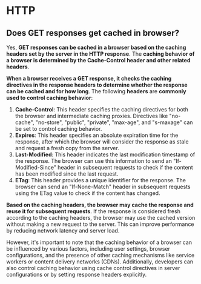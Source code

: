 # HTTP #
## Does GET responses get cached in browser? ##
Yes, **GET responses can be cached in a browser based on the caching headers set by the server in the HTTP response**. The **caching behavior of a browser is determined by the Cache-Control header and other related headers**.

**When a browser receives a GET response, it checks the caching directives in the response headers to determine whether the response can be cached and for how long**. The following **headers** are **commonly used to control caching behavior**:

1. **Cache-Control**: This header specifies the caching directives for both the browser and intermediate caching proxies. Directives like "no-cache", "no-store", "public", "private", "max-age", and "s-maxage" can be set to control caching behavior.
2. **Expires**: This header specifies an absolute expiration time for the response, after which the browser will consider the response as stale and request a fresh copy from the server.
3. **Last-Modified**: This header indicates the last modification timestamp of the response. The browser can use this information to send an "If-Modified-Since" header in subsequent requests to check if the content has been modified since the last request.
4. **ETag**: This header provides a unique identifier for the response. The browser can send an "If-None-Match" header in subsequent requests using the ETag value to check if the content has changed.

**Based on the caching headers, the browser may cache the response and reuse it for subsequent requests**. If the response is considered fresh according to the caching headers, the browser may use the cached version without making a new request to the server. This can improve performance by reducing network latency and server load.

However, it's important to note that the caching behavior of a browser can be influenced by various factors, including user settings, browser configurations, and the presence of other caching mechanisms like service workers or content delivery networks (CDNs). Additionally, developers can also control caching behavior using cache control directives in server configurations or by setting response headers explicitly.